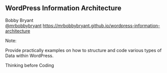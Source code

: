 
## WordPress Information Architecture

Bobby Bryant<br>
[@mrbobbybryant](https://twitter.com/mrbobbybryant)
https://mrbobbybryant.github.io/wordpress-information-architecture

Note:

Provide practically examples on how to structure and code various types of Data within WordPress.

Thinking before Coding
